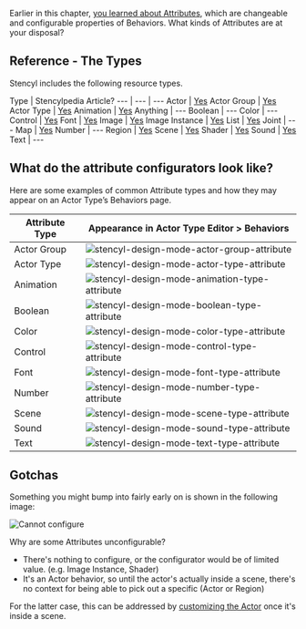 Earlier in this chapter, [you learned about Attributes](http://www.stencyl.com/help/view/attributes/), which are changeable and configurable properties of Behaviors. What kinds of Attributes are at your disposal?
 

## Reference - The Types

Stencyl includes the following resource types.
 
Type | Stencylpedia Article?
--- | --- | ---
Actor | [Yes](http://www.stencyl.com/help/view/what-are-actors/)
Actor Group | [Yes](http://www.stencyl.com/help/view/collisions-and-groups/)
Actor Type | [Yes](http://www.stencyl.com/help/view/what-are-actors/)
Animation | [Yes](http://www.stencyl.com/help/view/animations/)
Anything | --- 
Boolean | ---
Color | ---
Control | [Yes](http://www.stencyl.com/help/view/controls/)
Font | [Yes](http://www.stencyl.com/help/view/font-editor/)
Image | [Yes](http://www.stencyl.com/help/view/image-api)
Image Instance | [Yes](http://www.stencyl.com/help/view/image-api)
List | [Yes](http://www.stencyl.com/help/view/lists/)
Joint | ---
Map | [Yes](http://www.stencyl.com/help/view/maps/)
Number | ---
Region | [Yes](http://www.stencyl.com/help/view/regions/)
Scene | [Yes](http://www.stencyl.com/help/view/scene-basics/)
Shader | [Yes](http://www.stencyl.com/help/view/shaders/)
Sound | [Yes](http://www.stencyl.com/help/view/playing-sounds-and-music/)
Text | ---


## What do the attribute configurators look like?

Here are some examples of common Attribute types and how they may appear on an Actor Type’s Behaviors page.

Attribute Type | Appearance in Actor Type Editor > Behaviors
--- | ---
Actor Group | ![stencyl-design-mode-actor-group-attribute](http://static.stencyl.com/pedia2/ch2/types/image00.png)
Actor Type | ![stencyl-design-mode-actor-type-attribute](http://static.stencyl.com/pedia2/ch2/types/image03.png)
Animation | ![stencyl-design-mode-animation-type-attribute](http://static.stencyl.com/pedia2/ch2/types/image01.png)
Boolean | ![stencyl-design-mode-boolean-type-attribute](http://static.stencyl.com/pedia2/ch2/types/image04.png)
Color | ![stencyl-design-mode-color-type-attribute](http://static.stencyl.com/pedia2/ch2/types/image07.png)
Control | ![stencyl-design-mode-control-type-attribute](http://static.stencyl.com/pedia2/ch2/types/image11.png)
Font | ![stencyl-design-mode-font-type-attribute](http://static.stencyl.com/help/images/Font-Attribute-Pic.png)
Number | ![stencyl-design-mode-number-type-attribute](http://static.stencyl.com/pedia2/ch2/types/image05.png)
Scene | ![stencyl-design-mode-scene-type-attribute](http://static.stencyl.com/pedia2/ch2/types/image02.png)
Sound | ![stencyl-design-mode-sound-type-attribute](http://static.stencyl.com/pedia2/ch2/types/image10.png)
Text | ![stencyl-design-mode-text-type-attribute](http://static.stencyl.com/pedia2/ch2/types/image06.png)

 
## Gotchas

Something you might bump into fairly early on is shown in the following image:

![Cannot configure](http://static.stencyl.com/pedia2/ch4/customize/image05.png)

Why are some Attributes unconfigurable?

* There's nothing to configure, or the configurator would be of limited value. (e.g. Image Instance, Shader)
* It's an Actor behavior, so until the actor's actually inside a scene, there's no context for being able to pick out a specific (Actor or Region)

For the latter case, this can be addressed by [customizing the Actor](http://www.stencyl.com/help/viewArticle/117/) once it's inside a scene.

